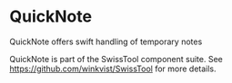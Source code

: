 # QuickNote
QuickNote offers swift handling of temporary notes

QuickNote is part of the SwissTool component suite.
See https://github.com/winkvist/SwissTool for more details.
